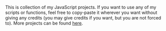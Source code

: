 This is collection of my JavaScript projects. If you want to use any of my scripts or functions, feel free to copy-paste it wherever you want without giving any credits (you may give credits if you want, but you are not forced to). More projects can be found [here](https://github.com/Hakerh400/node-projects/releases).
